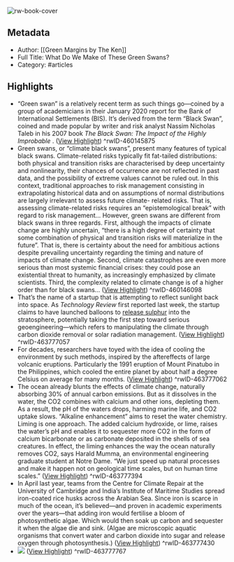 ![rw-book-cover](https://readwise-assets.s3.amazonaws.com/static/images/article4.6bc1851654a0.png)

## Metadata
- Author: [[Green Margins by The Ken]]
- Full Title: What Do We Make of These Green Swans?
- Category: #articles

## Highlights
- “Green swan” is a relatively recent term as such things go—coined by a group of academicians in their January 2020 report for the Bank of International Settlements (BIS). It’s derived from the term “Black Swan”, coined and made popular by writer and risk analyst Nassim Nicholas Taleb in his 2007 book *The Black Swan: The Impact of the Highly Improbable* . ([View Highlight](https://read.readwise.io/read/01gq7ebwcychbbxtkmew12ex2x))
^rwID-460145875
- Green swans, or “climate black swans”, present many features of typical black swans. Climate-related risks typically fit fat-tailed distributions: both physical and transition risks are characterised by deep uncertainty and nonlinearity, their chances of occurrence are not reflected in past data, and the possibility of extreme values cannot be ruled out. In this context, traditional approaches to risk management consisting in extrapolating historical data and on assumptions of normal distributions are largely irrelevant to assess future climate- related risks. That is, assessing climate-related risks requires an “epistemological break” with regard to risk management… 
  However, green swans are different from black swans in three regards. First, although the impacts of climate change are highly uncertain, “there is a high degree of certainty that some combination of physical and transition risks will materialize in the future”. That is, there is certainty about the need for ambitious actions despite prevailing uncertainty regarding the timing and nature of impacts of climate change. Second, climate catastrophes are even more serious than most systemic financial crises: they could pose an existential threat to humanity, as increasingly emphasized by climate scientists. Third, the complexity related to climate change is of a higher order than for black swans… ([View Highlight](https://read.readwise.io/read/01gq7ed67wpx0b1brfhza1n7v8))
^rwID-460146098
- That’s the name of a startup that is attempting to reflect sunlight back into space. As *Technology Review* first reported last week, the startup claims to have launched balloons to [release sulphur](https://www.technologyreview.com/2022/12/24/1066041/a-startup-says-its-begun-releasing-particles-into-the-atmosphere-in-an-effort-to-tweak-the-climate/) into the stratosphere, potentially taking the first step toward serious geoengineering—which refers to manipulating the climate through carbon dioxide removal or solar radiation management. ([View Highlight](https://read.readwise.io/read/01gqpcnsnga3zmkhak4k3k3yfq))
^rwID-463777057
- For decades, researchers have toyed with the idea of cooling the environment by such methods, inspired by the aftereffects of large volcanic eruptions. Particularly the 1991 eruption of Mount Pinatubo in the Philippines, which cooled the entire planet by about half a degree Celsius on average for many months. ([View Highlight](https://read.readwise.io/read/01gqpcnvzt4mbf9gwe23a8r5cm))
^rwID-463777062
- The ocean already blunts the effects of climate change, naturally absorbing 30% of annual carbon emissions. But as it dissolves in the water, the CO2 combines with calcium and other ions, depleting them. As a result, the pH of the waters drops, harming marine life, and CO2 uptake slows. “Alkaline enhancement” aims to reset the water chemistry. 
  Liming is one approach. The added calcium hydroxide, or lime, raises the water’s pH and enables it to sequester more CO2 in the form of calcium bicarbonate or as carbonate deposited in the shells of sea creatures. In effect, the liming enhances the way the ocean naturally removes CO2, says Harald Mumma, an environmental engineering graduate student at Notre Dame. “We just speed up natural processes and make it happen not on geological time scales, but on human time scales.” ([View Highlight](https://read.readwise.io/read/01gqpcswngjk22f4zfgr1bz9d9))
^rwID-463777394
- In April last year, teams from the Centre for Climate Repair at the University of Cambridge and India’s Institute of Maritime Studies spread iron-coated rice husks across the Arabian Sea. Since iron is scarce in much of the ocean, it’s believed—and proven in academic experiments over the years—that adding iron would fertilise a bloom of photosynthetic algae. Which would then soak up carbon and sequester it when the algae die and sink. (Algae are microscopic aquatic organisms that convert water and carbon dioxide into sugar and release oxygen through photosynthesis.) ([View Highlight](https://read.readwise.io/read/01gqpcv5ayqxchffny6a11xm3x))
^rwID-463777430
- ![](https://the-ken.com/wp-content/uploads/2023/01/Screenshot-2023-01-03-at-2.44.27-PM.png) ([View Highlight](https://read.readwise.io/read/01gqpcwptq9a3077xk1ykbcj4y))
^rwID-463777767
